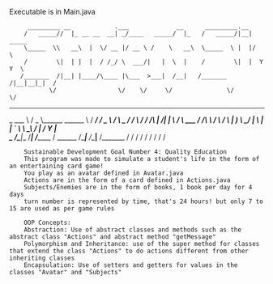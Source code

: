 Executable is in Main.java

         _________ __            .___             __      _________.__               
        /   _____//  |_ __ __  __| _/____   _____/  |_   /   _____/|__| _____        
        \_____  \\   __\  |  \/ __ |/ __ \ /    \   __\  \_____  \ |  |/     \       
        /        \|  | |  |  / /_/ \  ___/|   |  \  |    /        \|  |  Y Y  \      
       /_______  /|__| |____/\____ |\___  >___|  /__|   /_______  /|__|__|_|  /      
               \/                 \/    \/     \/               \/          \/         
               
_________     _____ __________________      ________    _____      _____  ___________
\_   ___ \   /  _  \\______   \______ \    /  _____/   /  _  \    /     \ \_   _____/
/    \  \/  /  /_\  \|       _/|    |  \  /   \  ___  /  /_\  \  /  \ /  \ |    __)_ 
\     \____/    |    \    |   \|    `   \ \    \_\  \/    |    \/    Y    \|        \
 \______  /\____|__  /____|_  /_______  /  \______  /\____|__  /\____|__  /_______  /
        \/         \/       \/        \/          \/         \/         \/        \/ 


        Sustainable Development Goal Number 4: Quality Education
        This program was made to simulate a student's life in the form of an entertaining card game!
        You play as an avatar defined in Avatar.java
        Actions are in the form of a card defined in Actions.java
        Subjects/Enemies are in the form of books, 1 book per day for 4 days
        turn number is represented by time, that's 24 hours! but only 7 to 15 are used as per game rules

        OOP Concepts:
        Abstraction: Use of abstract classes and methods such as the abstract class "Actions" and abstract method "getMessage"
        Polymorphism and Inheritance: use of the super method for classes that extend the class "Actions" to do actions different from other inheriting classes
        Encapsulation: Use of setters and getters for values in the classes "Avatar" and "Subjects"
        
        
